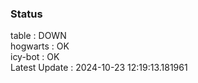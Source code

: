 ### Status


table : DOWN  
hogwarts : OK  
icy-bot : OK  
Latest Update : 2024-10-23 12:19:13.181961
